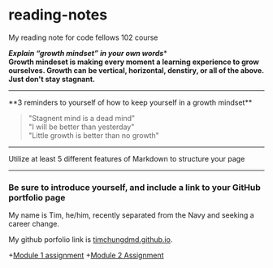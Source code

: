# reading-notes
My reading note for code fellows 102 course


***Explain “growth mindset” in your own words****\
__Growth mindeset is making every moment a learning experience to grow ourselves. Growth can be vertical, horizontal, denstiry, or all of the above. Just don't stay stagnant.__
<hr>
**3 reminders to yourself of how to keep yourself in a growth mindset**

>"Stagnent mind is a dead mind"\
>"I will be better than yesterday"\
>"Little growth is better than no growth"
<hr>
Utilize at least 5 different features of Markdown to structure your page
<hr>

### Be sure to introduce yourself, and include a link to your GitHub portfolio page

My name is Tim, he/him, recently separated from the Navy and seeking a career change. 

My github porfolio link is [timchungdmd.github.io](timchung.github.io/reading-notes).


+[Module 1 assignment](reading-notes/learn-markdown.md)
+[Module 2 Assignment](reading-notes/read2-reflection-discussion.md)
